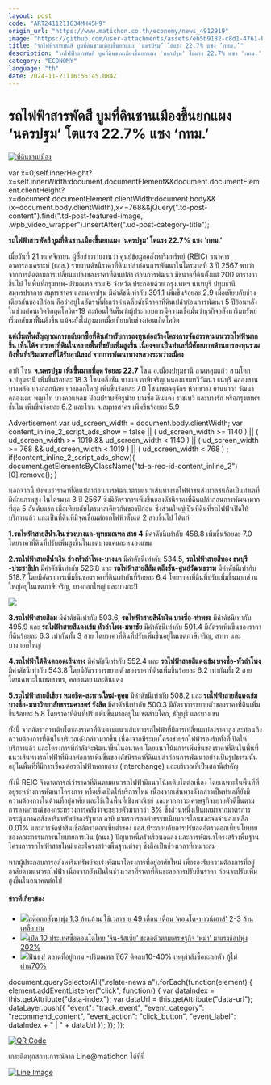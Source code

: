 ```yaml
---
layout: post
code: "ART2411211634MH45H9"
origin_url: "https://www.matichon.co.th/economy/news_4912919"
image: "https://github.com/user-attachments/assets/eb5b9182-c8d1-4761-b90d-1b110e95e99f"
title: "รถไฟฟ้าสารพัดสี บูมที่ดินชานเมืองขึ้นยกแผง ‘นครปฐม’ โตแรง 22.7% แซง ‘กทม.’"
description: "รถไฟฟ้าสารพัดสี บูมที่ดินชานเมืองขึ้นยกแผง 'นครปฐม' โตแรง 22.7% แซง 'กทม.'"
category: "ECONOMY"
language: "th"
date: 2024-11-21T16:56:45.084Z
---
```


# รถไฟฟ้าสารพัดสี บูมที่ดินชานเมืองขึ้นยกแผง ‘นครปฐม’ โตแรง 22.7% แซง ‘กทม.’

[![](https://www.matichon.co.th/wp-content/uploads/2024/11/ที่ดินชานเมือง.jpg "ที่ดินชานเมือง")](https://www.matichon.co.th/wp-content/uploads/2024/11/ที่ดินชานเมือง.jpg)

var x=0;self.innerHeight?x=self.innerWidth:document.documentElement&&document.documentElement.clientHeight?x=document.documentElement.clientWidth:document.body&&(x=document.body.clientWidth),x<=768&&jQuery(".td-post-content").find(".td-post-featured-image, .wpb\_video\_wrapper").insertAfter(".ud-post-category-title");

**รถไฟฟ้าสารพัดสี บูมที่ดินชานเมืองขึ้นยกแผง ‘นครปฐม’ โตแรง 22.7% แซง ‘กทม.’**

เมื่อวันที่ 21 พฤศจิกายน ผู้สื่อข่าวรายงานว่า ศูนย์ข้อมูลอสังหาริมทรัพย์ (REIC) ธนาคารอาคารสงเคราะห์ (ธอส.) รายงานดัชนีราคาที่ดินเปล่าก่อนการพัฒนาในไตรมาสที่ 3 ปี 2567 พบว่า จากการติดตามการเปลี่ยนแปลงของราคาที่ดินเปล่า ก่อนการพัฒนา มีขนาดที่ดินตั้งแต่ 200 ตารางวาขึ้นไป ในพื้นที่กรุงเทพ-ปริมณฑล รวม 6 จังหวัด ประกอบด้วย กรุงเทพฯ นนทบุรี ปทุมธานี สมุทรปราการ สมุทรสาคร และนครปฐม มีค่าดัชนีเท่ากับ 391.1 เพิ่มขึ้นร้อยละ 2.9 เมื่อเทียบกับช่วงเดียวกันของปีก่อน ถือว่าอยู่ในอัตราที่ต่ำกว่าค่าเฉลี่ยดัชนีราคาที่ดินเปล่าก่อนการพัฒนา 5 ปีย้อนหลังในช่วงก่อนเกิดวิกฤตโควิด-19 สะท้อนให้เห็นว่าผู้ประกอบการมีความเชื่อมั่นว่าธุรกิจอสังหาริมทรัพย์เริ่มกลับมาฟื้นตัวขึ้น แม้จะยังไม่สูงมากเมื่อเทียบกับช่วงก่อนเกิดโควิด

**แต่เริ่มเห็นสัญญาณการกลับมาซื้อที่ดินสำหรับการลงทุนก่อสร้างโครงการจัดสรรตามแนวรถไฟฟ้ามากขึ้น เห็นได้จากราคาที่ดินในหลายพื้นที่ขยับเพิ่มสูงขึ้น เนื่องจากเป็นทำเลที่มีศักยภาพด้านการลงทุนรวมถึงพื้นที่ปริมณฑลที่ได้รับอานิสงส์ จากการพัฒนาทางหลวงระหว่างเมือง**

อาทิ โซน **จ.นครปฐม เพิ่มขึ้นมากที่สุด ร้อยละ 22.7** โซน อ.เมืองปทุมธานี ลาดหลุมแก้ว สามโคก จ.ปทุมธานี เพิ่มขึ้นร้อยละ 18.3 โซนตลิ่งชัน บางแค ภาษีเจริญ หนองแขมทวีวัฒนา ธนบุรี คลองสาน บางพลัด บางกอกน้อย บางกอกใหญ่ เพิ่มขึ้นร้อยละ 7.0 โซนเขตจตุจักร ห้วยขวาง ยานนาวา วัฒนา คลองเตย พญาไท บางคอแหลม ป้อมปราบศัตรูพ่าย บางซื่อ ดินแดง ราชเทวี และบางรัก หรือกรุงเทพฯชั้นใน เพิ่มขึ้นร้อยละ 6.2 และโซน จ.สมุทรสาคร เพิ่มขึ้นร้อยละ 5.9

Advertisement var ud\_screen\_width = document.body.clientWidth; var content\_inline\_2\_script\_ads\_show = false || ( ud\_screen\_width >= 1140 ) || ( ud\_screen\_width >= 1019 && ud\_screen\_width < 1140 ) || ( ud\_screen\_width >= 768 && ud\_screen\_width < 1019 ) || ( ud\_screen\_width < 768 ) ; if(!content\_inline\_2\_script\_ads\_show){ document.getElementsByClassName("td-a-rec-id-content\_inline\_2")\[0\].remove(); }

นอกจากนี้ ยังพบว่าราคาที่ดินเปล่าก่อนการพัฒนาตามแนวเส้นทางรถไฟฟ้าขนส่งมวลชนถือเป็นทำเลที่มีศักยภาพสูง ในไตรมาส 3 ปี 2567 ซึ่งมีอัตราการเพิ่มขึ้นของดัชนีราคาที่ดินเปล่าก่อนการพัฒนามากที่สุด 5 อันดับแรก เมื่อเทียบกับไตรมาสเดียวกันของปีก่อน ซึ่งส่วนใหญ่เป็นที่ดินที่รถไฟฟ้าเปิดให้บริการแล้ว และเป็นที่ดินที่มีจุดเชื่อมต่อรถไฟฟ้าตั้งแต่ 2 สายขึ้นไป ได้แก่

**1.รถไฟฟ้าสายสีน้ำเงิน ช่วงบางแค-พุทธมณฑล สาย 4** มีค่าดัชนีเท่ากับ 458.8 เพิ่มขึ้นร้อยละ 7.0 โดยราคาที่ดินที่ปรับเพิ่มสูงขึ้นในเขตบางแคและหนองแขม

**2.รถไฟฟ้าสายสีน้ำเงิน ช่วงหัวลำโพง-บางแค** มีค่าดัชนีเท่ากับ 534.5, **รถไฟฟ้าสายสีทอง ธนบุรี**  
**\-ประชาธิปก** มีค่าดัชนีเท่ากับ 526.8 และ **รถไฟฟ้าสายสีส้ม ตลิ่งชัน-ศูนย์วัฒนธรรม** มีค่าดัชนีเท่ากับ 518.7 โดยมีอัตราการเพิ่มขึ้นของราคาที่ดินเท่ากันที่ร้อยละ 6.4 โดยราคาที่ดินที่ปรับเพิ่มขึ้นมากส่วนใหญ่อยู่ในเขตภาษีเจริญ, บางกอกใหญ่ และบางกะปิ

![](https://www.matichon.co.th/wp-content/uploads/2024/11/S__154665031.jpg)

**3.รถไฟฟ้าสายสีลม** มีค่าดัชนีเท่ากับ 503.6, **รถไฟฟ้าสายสีน้ำเงิน บางซื่อ-ท่าพระ** มีค่าดัชนีเท่ากับ 495.9 และ **รถไฟฟ้าสายสีแดงเข้ม หัวลำโพง-มหาชัย** มีค่าดัชนีเท่ากับ 501.4 มีอัตราเพิ่มขึ้นของราคาที่ดินร้อยละ 6.3 เท่ากันทั้ง 3 สาย โดยราคาที่ดินที่ปรับเพิ่มขึ้นอยู่ในเขตภาษีเจริญ, สาทร และบางกอกใหญ่

**4.รถไฟฟ้าใต้ดินตลอดเส้นทาง** มีค่าดัชนีเท่ากับ 552.4 และ **รถไฟฟ้าสายสีแดงเข้ม บางซื่อ-หัวลำโพง** มีค่าดัชนีเท่ากับ 543.8 โดยมีอัตราการขยายตัวของราคาที่ดินเพิ่มขึ้นร้อยละ 6.2 เท่ากันทั้ง 2 สาย โดยเฉพาะในเขตสาทร, คลองเตย และดินแดง

**5.รถไฟฟ้าสายสีเขียว หมอชิต-สะพานใหม่-คูคต** มีค่าดัชนีเท่ากับ 508.2 และ **รถไฟฟ้าสายสีแดงเข้ม บางซื่อ-มหาวิทยาลัยธรรมศาสตร์ รังสิต** มีค่าดัชนีเท่ากับ 500.3 มีอัตราการขยายตัวของราคาที่ดินเพิ่มขึ้นร้อยละ 5.8 โดยราคาที่ดินที่ปรับเพิ่มขึ้นมากอยู่ในเขตสามโคก, ธัญบุรี และบางเขน

ทั้งนี้ จากอัตราการเติบโตของราคาที่ดินตามแนวเส้นทางรถไฟฟ้าที่มีการเปลี่ยนแปลงราคาสูง สะท้อนถึงความต้องการที่ดินในบริเวณดังกล่าวมากขึ้น เนื่องจากมีระบบโครงข่ายรถไฟฟ้ารองรับทั้งที่เปิดให้บริการแล้ว และโครงการที่กำลังจะพัฒนาขึ้นในอนาคต โดยแนวโน้มการเพิ่มขึ้นของราคาที่ดินในพื้นที่แนวเส้นทางรถไฟฟ้าที่มีผลต่อการเพิ่มขึ้นของดัชนีราคาที่ดินเปล่าก่อนการพัฒนาอย่างเป็นรูปธรรมนั้น อยู่ในพื้นที่ที่มีการเชื่อมต่อรถไฟฟ้าหลายสาย (Interchange) และบริเวณที่เป็นสถานีสำคัญ

ทั้งนี้ REIC จึงคาดการณ์ว่าราคาที่ดินตามแนวรถไฟฟ้ามีแนวโน้มเติบโตต่อเนื่อง โดยเฉพาะในพื้นที่ที่อยู่ระหว่างการพัฒนาโครงการ หรือเริ่มเปิดให้บริการใหม่ เนื่องจากเส้นทางดังกล่าวเป็นทำเลที่ยังมีความต้องการในด้านที่อยู่อาศัย และใช้เป็นพื้นที่เชิงพาณิชย์ และหากภาวะเศรษฐกิจขยายตัวดีขึ้นตามการคาดการณ์ของกระทรวงการคลังว่าจะขยายตัวมากกว่า 3% ซึ่งส่วนหนึ่งเป็นผลมาจากมาตรการกระตุ้นภาคอสังหาริมทรัพย์ของรัฐบาล อาทิ มาตรการลดค่าธรรมเนียมการโอนและจดจำนองเหลือ 0.01% และการจัดทำสินเชื่ออัตราดอกเบี้ยต่ำของ ธอส.ประกอบกับการปรับลดอัตราดอกเบี้ยนโยบายของคณะกรรมการนโยบายการเงิน (กนง.) ปัญหาหนี้ครัวเรือนลดลง และการพัฒนาโครงสร้างพื้นฐานโครงการรถไฟฟ้าสายใหม่ และโครงสร้างพื้นฐานต่างๆ ซึ่งถือเป็นช่วงเวลาที่เหมาะสม

หากผู้ประกอบการอสังหาริมทรัพย์จะเร่งพัฒนาโครงการที่อยู่อาศัยใหม่ เพื่อรองรับความต้องการที่อยู่อาศัยตามแนวรถไฟฟ้า เนื่องจากยังเป็นในช่วงเวลาที่ราคาที่ดินชะลอการปรับขึ้นราคา ก่อนจะปรับเพิ่มสูงขึ้นในอนาคตต่อไป

#### ข่าวที่เกี่ยวข้อง

*   [![](https://www.matichon.co.th/wp-content/uploads/2024/11/THAI_condo123.jpg)สต๊อกอสังหาพุ่ง 1.3 ล้านล้าน ใช้เวลาขาย 49 เดือน เตือน ‘คอนโด-ทาวน์เฮาส์’ 2-3 ล้านเหลือบาน](https://www.matichon.co.th/economy/news_4905658)
*   [![](https://www.matichon.co.th/wp-content/uploads/2024/11/6744545-1.jpg)เปิด 10 ประเทศซื้อคอนโดไทย ‘จีน-รัสเซีย’ ชะลอตัวตามเศรษฐกิจ ‘พม่า’ มาแรงช้อปพุ่ง 202%](https://www.matichon.co.th/economy/news_4905660)
*   [![](https://www.matichon.co.th/wp-content/uploads/2024/11/15573829-5BE1-4040-B71A-FA2EF6DD14DA-1-1.jpg)ฟันธง! ตลาดที่อยู่กทม.-ปริมณฑล ปี67 ติดลบ10-40% เหตุกำลังซื้อชะลอตัว กู้ไม่ผ่าน70%](https://www.matichon.co.th/economy/news_4900664)

document.querySelectorAll(".relate-news a").forEach(function(element) { element.addEventListener("click", function() { var dataIndex = this.getAttribute("data-index"); var dataUrl = this.getAttribute("data-url"); dataLayer.push({ "event": "track\_event", "event\_category": "recommend\_content", "event\_action": "click\_button", "event\_label": dataIndex + " | " + dataUrl }); }); });

[![QR Code](https://www.matichon.co.th/wp-content/uploads/2023/07/wob1371z.jpg)](https://lin.ee/ht0nDxX)

เกาะติดทุกสถานการณ์จาก Line@matichon ได้ที่นี่

[![Line Image](https://www.matichon.co.th/wp-content/uploads/2023/07/th.png)](https://lin.ee/ht0nDxX)